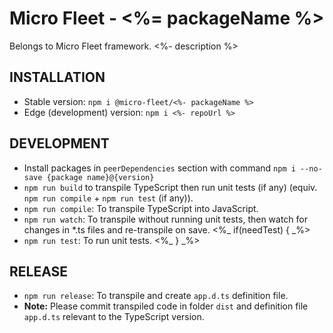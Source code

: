# Micro Fleet - <%= packageName %>

Belongs to Micro Fleet framework. <%- description %>

## INSTALLATION

- Stable version: `npm i @micro-fleet/<%- packageName %>`
- Edge (development) version: `npm i <%- repoUrl %>`

## DEVELOPMENT

- Install packages in `peerDependencies` section with command `npm i --no-save {package name}@{version}`
- `npm run build` to transpile TypeScript then run unit tests (if any) (equiv. `npm run compile` + `npm run test` (if any)).
- `npm run compile`: To transpile TypeScript into JavaScript.
- `npm run watch`: To transpile without running unit tests, then watch for changes in *.ts files and re-transpile on save.
<%_ if(needTest) { _%>
- `npm run test`: To run unit tests.
<%_ } _%>

## RELEASE

- `npm run release`: To transpile and create `app.d.ts` definition file.
- **Note:** Please commit transpiled code in folder `dist` and definition file `app.d.ts` relevant to the TypeScript version.